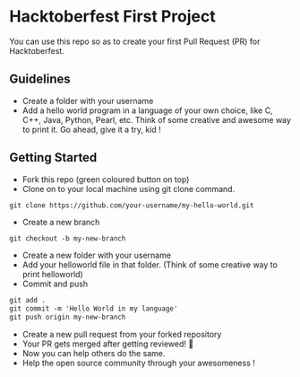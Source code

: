 # Hacktoberfest First Project

You can use this repo so as to create your first Pull Request (PR) for Hacktoberfest.

## Guidelines

- Create a  folder with your username
- Add a hello world program in a language of your own choice, like C, C++, Java, Python, Pearl, etc. Think of some creative and awesome way to print it. Go ahead, give it a try, kid !

## Getting Started

- Fork this repo (green coloured button on top)
- Clone on to your local machine using git clone command. 

```terminal
git clone https://github.com/your-username/my-hello-world.git
```

- Create a new branch

```markdown
git checkout -b my-new-branch
```

- Create a new folder with your username
- Add your helloworld file in that folder. (Think of some creative way to print helloworld)
- Commit and push

```markdown
git add .
git commit -m 'Hello World in my language'
git push origin my-new-branch
```

- Create a new pull request from your forked repository
- Your PR gets merged after getting reviewed! 🎃
- Now you can help others do the same. 
- Help the open source community through your awesomeness !
